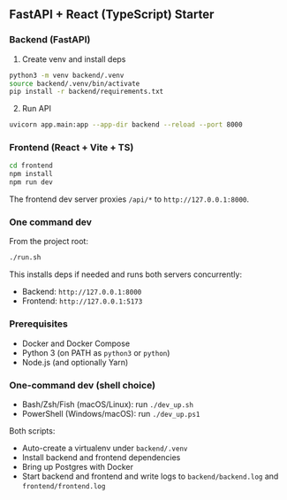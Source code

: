 ## FastAPI + React (TypeScript) Starter

### Backend (FastAPI)
1) Create venv and install deps
```bash
python3 -m venv backend/.venv
source backend/.venv/bin/activate
pip install -r backend/requirements.txt
```
2) Run API
```bash
uvicorn app.main:app --app-dir backend --reload --port 8000
```

### Frontend (React + Vite + TS)
```bash
cd frontend
npm install
npm run dev
```

The frontend dev server proxies `/api/*` to `http://127.0.0.1:8000`.

### One command dev
From the project root:
```bash
./run.sh
```
This installs deps if needed and runs both servers concurrently:
- Backend: `http://127.0.0.1:8000`
- Frontend: `http://127.0.0.1:5173`


### Prerequisites
- Docker and Docker Compose
- Python 3 (on PATH as `python3` or `python`)
- Node.js (and optionally Yarn)

### One-command dev (shell choice)
- Bash/Zsh/Fish (macOS/Linux): run `./dev_up.sh`
- PowerShell (Windows/macOS): run `./dev_up.ps1`

Both scripts:
- Auto-create a virtualenv under `backend/.venv`
- Install backend and frontend dependencies
- Bring up Postgres with Docker
- Start backend and frontend and write logs to `backend/backend.log` and `frontend/frontend.log`
